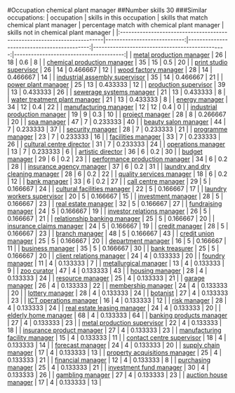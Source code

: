 #Occupation chemical plant manager
##Number skills 30
###Similar occupations:
| occupation                                                              |   skills in this occupation |   skills that match chemical plant manager |   percentage match with chemical plant manager |   skills not in chemical plant manager |
|:------------------------------------------------------------------------|----------------------------:|-------------------------------------------:|-----------------------------------------------:|---------------------------------------:|
| [metal production manager](metal_production_manager.md)                 |                          26 |                                         18 |                                       0.6      |                                      8 |
| [chemical production manager](chemical_production_manager.md)           |                          35 |                                         15 |                                       0.5      |                                     20 |
| [print studio supervisor](print_studio_supervisor.md)                   |                          26 |                                         14 |                                       0.466667 |                                     12 |
| [wood factory manager](wood_factory_manager.md)                         |                          28 |                                         14 |                                       0.466667 |                                     14 |
| [industrial assembly supervisor](industrial_assembly_supervisor.md)     |                          35 |                                         14 |                                       0.466667 |                                     21 |
| [power plant manager](power_plant_manager.md)                           |                          25 |                                         13 |                                       0.433333 |                                     12 |
| [production supervisor](production_supervisor.md)                       |                          39 |                                         13 |                                       0.433333 |                                     26 |
| [sewerage systems manager](sewerage_systems_manager.md)                 |                          21 |                                         13 |                                       0.433333 |                                      8 |
| [water treatment plant manager](water_treatment_plant_manager.md)       |                          21 |                                         13 |                                       0.433333 |                                      8 |
| [energy manager](energy_manager.md)                                     |                          34 |                                         12 |                                       0.4      |                                     22 |
| [manufacturing manager](manufacturing_manager.md)                       |                          12 |                                         12 |                                       0.4      |                                      0 |
| [industrial production manager](industrial_production_manager.md)       |                          19 |                                          9 |                                       0.3      |                                     10 |
| [project manager](project_manager.md)                                   |                          28 |                                          8 |                                       0.266667 |                                     20 |
| [spa manager](spa_manager.md)                                           |                          47 |                                          7 |                                       0.233333 |                                     40 |
| [beauty salon manager](beauty_salon_manager.md)                         |                          44 |                                          7 |                                       0.233333 |                                     37 |
| [security manager](security_manager.md)                                 |                          28 |                                          7 |                                       0.233333 |                                     21 |
| [programme manager](programme_manager.md)                               |                          23 |                                          7 |                                       0.233333 |                                     16 |
| [facilities manager](facilities_manager.md)                             |                          33 |                                          7 |                                       0.233333 |                                     26 |
| [cultural centre director](cultural_centre_director.md)                 |                          31 |                                          7 |                                       0.233333 |                                     24 |
| [operations manager](operations_manager.md)                             |                          13 |                                          7 |                                       0.233333 |                                      6 |
| [artistic director](artistic_director.md)                               |                          36 |                                          6 |                                       0.2      |                                     30 |
| [budget manager](budget_manager.md)                                     |                          29 |                                          6 |                                       0.2      |                                     23 |
| [performance production manager](performance_production_manager.md)     |                          34 |                                          6 |                                       0.2      |                                     28 |
| [insurance agency manager](insurance_agency_manager.md)                 |                          37 |                                          6 |                                       0.2      |                                     31 |
| [laundry and dry cleaning manager](laundry_and_dry_cleaning_manager.md) |                          28 |                                          6 |                                       0.2      |                                     22 |
| [quality services manager](quality_services_manager.md)                 |                          18 |                                          6 |                                       0.2      |                                     12 |
| [bank manager](bank_manager.md)                                         |                          33 |                                          6 |                                       0.2      |                                     27 |
| [call centre manager](call_centre_manager.md)                           |                          29 |                                          5 |                                       0.166667 |                                     24 |
| [cultural facilities manager](cultural_facilities_manager.md)           |                          22 |                                          5 |                                       0.166667 |                                     17 |
| [laundry workers supervisor](laundry_workers_supervisor.md)             |                          20 |                                          5 |                                       0.166667 |                                     15 |
| [investment manager](investment_manager.md)                             |                          28 |                                          5 |                                       0.166667 |                                     23 |
| [real estate manager](real_estate_manager.md)                           |                          32 |                                          5 |                                       0.166667 |                                     27 |
| [fundraising manager](fundraising_manager.md)                           |                          24 |                                          5 |                                       0.166667 |                                     19 |
| [investor relations manager](investor_relations_manager.md)             |                          26 |                                          5 |                                       0.166667 |                                     21 |
| [relationship banking manager](relationship_banking_manager.md)         |                          25 |                                          5 |                                       0.166667 |                                     20 |
| [insurance claims manager](insurance_claims_manager.md)                 |                          24 |                                          5 |                                       0.166667 |                                     19 |
| [credit manager](credit_manager.md)                                     |                          28 |                                          5 |                                       0.166667 |                                     23 |
| [branch manager](branch_manager.md)                                     |                          48 |                                          5 |                                       0.166667 |                                     43 |
| [credit union manager](credit_union_manager.md)                         |                          25 |                                          5 |                                       0.166667 |                                     20 |
| [department manager](department_manager.md)                             |                          16 |                                          5 |                                       0.166667 |                                     11 |
| [business manager](business_manager.md)                                 |                          35 |                                          5 |                                       0.166667 |                                     30 |
| [bank treasurer](bank_treasurer.md)                                     |                          25 |                                          5 |                                       0.166667 |                                     20 |
| [client relations manager](client_relations_manager.md)                 |                          24 |                                          4 |                                       0.133333 |                                     20 |
| [foundry manager](foundry_manager.md)                                   |                          11 |                                          4 |                                       0.133333 |                                      7 |
| [metallurgical manager](metallurgical_manager.md)                       |                          13 |                                          4 |                                       0.133333 |                                      9 |
| [zoo curator](zoo_curator.md)                                           |                          47 |                                          4 |                                       0.133333 |                                     43 |
| [housing manager](housing_manager.md)                                   |                          28 |                                          4 |                                       0.133333 |                                     24 |
| [resource manager](resource_manager.md)                                 |                          25 |                                          4 |                                       0.133333 |                                     21 |
| [garage manager](garage_manager.md)                                     |                          26 |                                          4 |                                       0.133333 |                                     22 |
| [membership manager](membership_manager.md)                             |                          24 |                                          4 |                                       0.133333 |                                     20 |
| [lottery manager](lottery_manager.md)                                   |                          28 |                                          4 |                                       0.133333 |                                     24 |
| [botanist](botanist.md)                                                 |                          27 |                                          4 |                                       0.133333 |                                     23 |
| [ICT operations manager](ICT_operations_manager.md)                     |                          16 |                                          4 |                                       0.133333 |                                     12 |
| [risk manager](risk_manager.md)                                         |                          28 |                                          4 |                                       0.133333 |                                     24 |
| [real estate leasing manager](real_estate_leasing_manager.md)           |                          24 |                                          4 |                                       0.133333 |                                     20 |
| [elderly home manager](elderly_home_manager.md)                         |                          68 |                                          4 |                                       0.133333 |                                     64 |
| [banking products manager](banking_products_manager.md)                 |                          27 |                                          4 |                                       0.133333 |                                     23 |
| [metal production supervisor](metal_production_supervisor.md)           |                          22 |                                          4 |                                       0.133333 |                                     18 |
| [insurance product manager](insurance_product_manager.md)               |                          27 |                                          4 |                                       0.133333 |                                     23 |
| [manufacturing facility manager](manufacturing_facility_manager.md)     |                          15 |                                          4 |                                       0.133333 |                                     11 |
| [contact centre supervisor](contact_centre_supervisor.md)               |                          18 |                                          4 |                                       0.133333 |                                     14 |
| [forecast manager](forecast_manager.md)                                 |                          24 |                                          4 |                                       0.133333 |                                     20 |
| [supply chain manager](supply_chain_manager.md)                         |                          17 |                                          4 |                                       0.133333 |                                     13 |
| [property acquisitions manager](property_acquisitions_manager.md)       |                          25 |                                          4 |                                       0.133333 |                                     21 |
| [financial manager](financial_manager.md)                               |                          12 |                                          4 |                                       0.133333 |                                      8 |
| [purchasing manager](purchasing_manager.md)                             |                          25 |                                          4 |                                       0.133333 |                                     21 |
| [investment fund manager](investment_fund_manager.md)                   |                          30 |                                          4 |                                       0.133333 |                                     26 |
| [gambling manager](gambling_manager.md)                                 |                          27 |                                          4 |                                       0.133333 |                                     23 |
| [auction house manager](auction_house_manager.md)                       |                          17 |                                          4 |                                       0.133333 |                                     13 |
